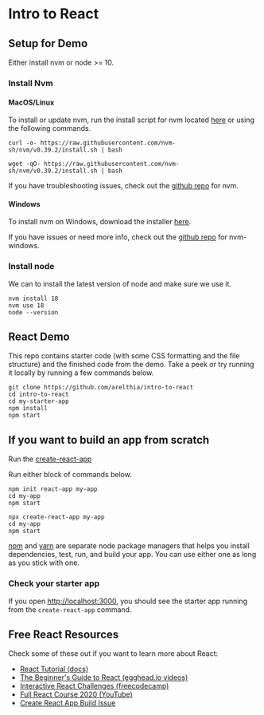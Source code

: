 # Intro to React 

## Setup for Demo

Either install nvm or node >= 10.

### Install Nvm

#### MacOS/Linux

To install or update nvm, run the install script for nvm located [here](https://github.com/nvm-sh/nvm/blob/v0.39.2/install.sh) or using the following commands. 

```
curl -o- https://raw.githubusercontent.com/nvm-sh/nvm/v0.39.2/install.sh | bash
```
```
wget -qO- https://raw.githubusercontent.com/nvm-sh/nvm/v0.39.2/install.sh | bash
```

If you have troubleshooting issues, check out the [github repo](https://github.com/nvm-sh/nvm#troubleshooting-on-linux) for nvm.

#### Windows 

To install nvm on Windows, download the installer [here](https://github.com/coreybutler/nvm-windows/releases).

If you have issues or need more info, check out the [github repo](https://github.com/coreybutler/nvm-windows) for nvm-windows.

### Install node

We can to install the latest version of node and make sure we use it.

```
nvm install 18
nvm use 18
node --version
```

## React Demo

This repo contains starter code (with some CSS formatting and the file structure) and the finished code from the demo. Take a peek or try running it locally by running a few commands below. 

```
git clone https://github.com/arelthia/intro-to-react
cd intro-to-react
cd my-starter-app
npm install
npm start
```

## If you want to build an app from scratch

Run the [create-react-app](https://reactjs.org/docs/create-a-new-react-app.html)

Run either block of commands below.
```
npm init react-app my-app
cd my-app
npm start
```
``` 
npx create-react-app my-app
cd my-app
npm start
```

[npm](https://www.npmjs.com/) and [yarn](https://yarnpkg.com/) are separate node package managers that helps you install dependencies, test, run, and build your app. You can use either one as long as you stick with one.


### Check your starter app

If you open [http://localhost:3000](http://localhost:3000), you should see the starter app running from the `create-react-app` command.


## Free React Resources
Check some of these out if you want to learn more about React:
- [React Tutorial (docs)](https://reactjs.org/tutorial/tutorial.html)
- [The Beginner's Guide to React (egghead.io videos)](https://egghead.io/courses/the-beginner-s-guide-to-react)
- [Interactive React Challenges (freecodecamp)](https://www.freecodecamp.org/learn/front-end-libraries/react/)
- [Full React Course 2020 (YouTube)](https://www.youtube.com/watch?v=4UZrsTqkcW4)
- [Create React App Build Issue](https://create-react-app.dev/docs/deployment/#serving-the-same-build-from-different-paths)
